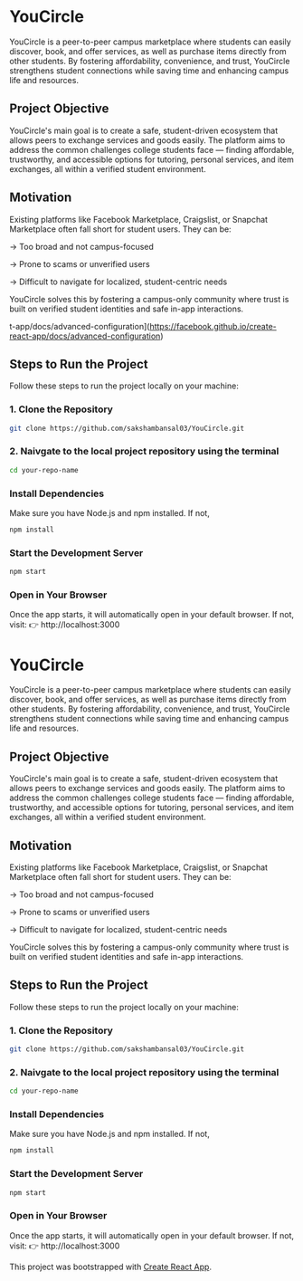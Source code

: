 # YouCircle

YouCircle is a peer-to-peer campus marketplace where students can easily discover, book, and offer services, as well as purchase items directly from other students. By fostering affordability, convenience, and trust, YouCircle strengthens student connections while saving time and enhancing campus life and resources.

## Project Objective
YouCircle's main goal is to create a safe, student-driven ecosystem that allows peers to exchange services and goods easily. The platform aims to address the common challenges college students face — finding affordable, trustworthy, and accessible options for tutoring, personal services, and item exchanges, all within a verified student environment.

## Motivation
Existing platforms like Facebook Marketplace, Craigslist, or Snapchat Marketplace often fall short for student users. They can be:

-> Too broad and not campus-focused

-> Prone to scams or unverified users

-> Difficult to navigate for localized, student-centric needs

YouCircle solves this by fostering a campus-only community where trust is built on verified student identities and safe in-app interactions.

t-app/docs/advanced-configuration](https://facebook.github.io/create-react-app/docs/advanced-configuration)


## Steps to Run the Project

Follow these steps to run the project locally on your machine:

### 1. Clone the Repository
```bash
git clone https://github.com/sakshambansal03/YouCircle.git
```
### 2. Naivgate to the local project repository using the terminal
```bash
cd your-repo-name
```
### Install Dependencies
Make sure you have Node.js and npm installed. If not, 
```bash
npm install
```

### Start the Development Server
```bash
npm start
```

### Open in Your Browser
Once the app starts, it will automatically open in your default browser.
If not, visit:
👉 http://localhost:3000

# YouCircle

YouCircle is a peer-to-peer campus marketplace where students can easily discover, book, and offer services, as well as purchase items directly from other students. By fostering affordability, convenience, and trust, YouCircle strengthens student connections while saving time and enhancing campus life and resources.

## Project Objective
YouCircle's main goal is to create a safe, student-driven ecosystem that allows peers to exchange services and goods easily. The platform aims to address the common challenges college students face — finding affordable, trustworthy, and accessible options for tutoring, personal services, and item exchanges, all within a verified student environment.

## Motivation
Existing platforms like Facebook Marketplace, Craigslist, or Snapchat Marketplace often fall short for student users. They can be:

-> Too broad and not campus-focused

-> Prone to scams or unverified users

-> Difficult to navigate for localized, student-centric needs

YouCircle solves this by fostering a campus-only community where trust is built on verified student identities and safe in-app interactions.

## Steps to Run the Project

Follow these steps to run the project locally on your machine:

### 1. Clone the Repository
```bash
git clone https://github.com/sakshambansal03/YouCircle.git
```
### 2. Naivgate to the local project repository using the terminal
```bash
cd your-repo-name
```
### Install Dependencies
Make sure you have Node.js and npm installed. If not, 
```bash
npm install
```

### Start the Development Server
```bash
npm start
```

### Open in Your Browser
Once the app starts, it will automatically open in your default browser.
If not, visit:
👉 http://localhost:3000

This project was bootstrapped with [Create React App](https://github.com/facebook/create-react-app).

